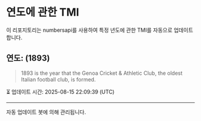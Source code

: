 
# 연도에 관한 TMI

이 리포지토리는 numbersapi를 사용하여 특정 년도에 관한 TMI를 자동으로 업데이트합니다.

## 연도: (1893)
> 1893 is the year that the Genoa Cricket & Athletic Club, the oldest Italian football club, is formed.

⏳ 업데이트 시간: 2025-08-15 22:09:39 (UTC)

---
자동 업데이트 봇에 의해 관리됩니다.
